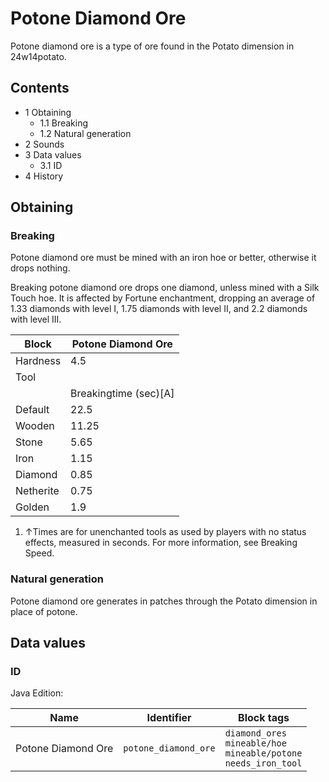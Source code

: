 # Potone Diamond Ore
Potone diamond ore is a type of ore found in the Potato dimension in 24w14potato.

## Contents
- 1 Obtaining
	- 1.1 Breaking
	- 1.2 Natural generation
- 2 Sounds
- 3 Data values
	- 3.1 ID
- 4 History

## Obtaining
### Breaking
Potone diamond ore must be mined with an iron hoe or better, otherwise it drops nothing.

Breaking potone diamond ore drops one diamond, unless mined with a Silk Touch hoe. It is affected by Fortune enchantment, dropping an average of 1.33 diamonds with level I, 1.75 diamonds with level II, and 2.2 diamonds with level III.

| Block     | Potone Diamond Ore    |
|-----------|-----------------------|
| Hardness  | 4.5                   |
| Tool      |                       |
|           | Breakingtime (sec)[A] |
| Default   | 22.5                  |
| Wooden    | 11.25                 |
| Stone     | 5.65                  |
| Iron      | 1.15                  |
| Diamond   | 0.85                  |
| Netherite | 0.75                  |
| Golden    | 1.9                   |

1. ↑Times are for unenchanted tools as used by players with no status effects, measured in seconds. For more information, see Breaking Speed.

### Natural generation
Potone diamond ore generates in patches through the Potato dimension in place of potone.

## Data values
### ID
Java Edition:

| Name               | Identifier           | Block tags                                                                    |
|--------------------|----------------------|-------------------------------------------------------------------------------|
| Potone Diamond Ore | `potone_diamond_ore` | `diamond_ores`<br/>`mineable/hoe`<br/>`mineable/potone`<br/>`needs_iron_tool` |



